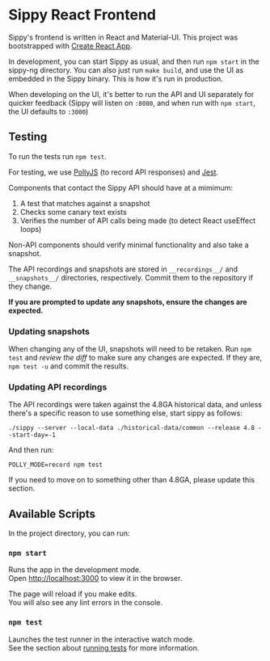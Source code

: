 # Sippy React Frontend

Sippy's frontend is written in React and Material-UI. This project was
bootstrapped with [Create React App](https://github.com/facebook/create-react-app).

In development, you can start Sippy as usual, and then run `npm start`
in the sippy-ng directory.  You can also just run `make build`, and use
the UI as embedded in the Sippy binary. This is how it's run in
production.

When developing on the UI, it's better to run the API and UI separately
for quicker feedback (Sippy will listen on `:8080`, and when run with
`npm start`, the UI defaults to `:3000`)

## Testing

To run the tests run `npm test`.

For testing, we use [PollyJS](https://netflix.github.io/pollyjs) (to
record API responses) and [Jest](https://jestjs.io/).

Components that contact the Sippy API should have at a mimimum:

   1. A test that matches against a snapshot
   2. Checks some canary text exists
   3. Verifies the number of API calls being made (to detect React useEffect loops)

Non-API components should verify minimal functionality and also
take a snapshot.

The API recordings and snapshots are stored in `__recordings__/` and
`__snapshots__/` directories, respectively. Commit them to the repository
if they change.

**If you are prompted to update any snapshots, ensure the changes are
expected.**

### Updating snapshots

When changing any of the UI, snapshots will need to be retaken. Run `npm
test` and *review the diff* to make sure any changes are expected. If
they are, `npm test -u` and commit the results.

### Updating API recordings

The API recordings were taken against the 4.8GA historical data, and
unless there's a specific reason to use something else, start sippy as
follows:

```
./sippy --server --local-data ./historical-data/common --release 4.8 --start-day=-1
```

And then run:

```
POLLY_MODE=record npm test
``````

If you need to move on to something other than 4.8GA, please update this
section.

## Available Scripts

In the project directory, you can run:

### `npm start`

Runs the app in the development mode.\
Open [http://localhost:3000](http://localhost:3000) to view it in the browser.

The page will reload if you make edits.\
You will also see any lint errors in the console.

### `npm test`

Launches the test runner in the interactive watch mode.\
See the section about [running tests](https://facebook.github.io/create-react-app/docs/running-tests) for more information.
